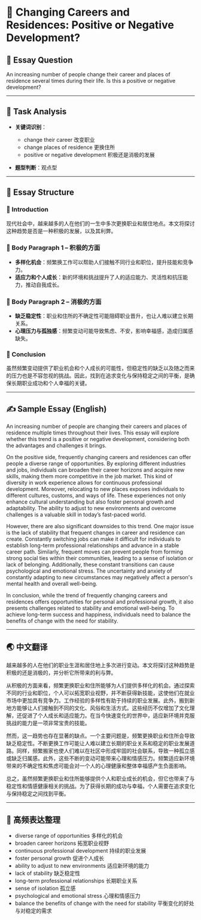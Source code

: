 # 🔄 Changing Careers and Residences: Positive or Negative Development?

## 📌 Essay Question

An increasing number of people change their career and places of residence several times during their life. Is this a positive or negative development?

---

## 🧠 Task Analysis

- **关键词识别**：
  - change their career 改变职业
  - change places of residence 更换住所
  - positive or negative development 积极还是消极的发展

- **题型判断**：观点型

---

## 🧱 Essay Structure

### 🔹 Introduction
现代社会中，越来越多的人在他们的一生中多次更换职业和居住地点。本文将探讨这种趋势是否是一种积极的发展，以及其利弊。

### 🔹 Body Paragraph 1 – 积极的方面
- **多样化机会**：频繁换工作可以帮助人们接触不同行业和职位，提升技能和竞争力。
- **适应力和个人成长**：新的环境和挑战提升了人的适应能力、灵活性和抗压能力，推动自我成长。

### 🔹 Body Paragraph 2 – 消极的方面
- **缺乏稳定性**：职业和住所的不确定性可能阻碍职业晋升，也让人难以建立长期关系。
- **心理压力与孤独感**：频繁变动可能导致焦虑、不安，影响幸福感，造成归属感缺失。

### 🔹 Conclusion
虽然频繁变动提供了职业机会和个人成长的可能性，但稳定性的缺乏以及随之而来的压力也是不容忽视的挑战。因此，找到在追求变化与保持稳定之间的平衡，是确保长期职业成功和个人幸福的关键。

---

## ✍️ Sample Essay (English)

An increasing number of people are changing their careers and places of residence multiple times throughout their lives. This essay will explore whether this trend is a positive or negative development, considering both the advantages and challenges it brings.

On the positive side, frequently changing careers and residences can offer people a diverse range of opportunities. By exploring different industries and jobs, individuals can broaden their career horizons and acquire new skills, making them more competitive in the job market. This kind of diversity in work experience allows for continuous professional development. Moreover, relocating to new places exposes individuals to different cultures, customs, and ways of life. These experiences not only enhance cultural understanding but also foster personal growth and adaptability. The ability to adjust to new environments and overcome challenges is a valuable skill in today’s fast-paced world.

However, there are also significant downsides to this trend. One major issue is the lack of stability that frequent changes in career and residence can create. Constantly switching jobs can make it difficult for individuals to establish long-term professional relationships and advance in a stable career path. Similarly, frequent moves can prevent people from forming strong social ties within their communities, leading to a sense of isolation or lack of belonging. Additionally, these constant transitions can cause psychological and emotional stress. The uncertainty and anxiety of constantly adapting to new circumstances may negatively affect a person's mental health and overall well-being.

In conclusion, while the trend of frequently changing careers and residences offers opportunities for personal and professional growth, it also presents challenges related to stability and emotional well-being. To achieve long-term success and happiness, individuals need to balance the benefits of change with the need for stability.

---

## 🌏 中文翻译

越来越多的人在他们的职业生涯和居住地上多次进行变动。本文将探讨这种趋势是积极的还是消极的，并分析它所带来的利与弊。

从积极的方面来看，频繁更换职业和住所能够为人们提供多样化的机会。通过探索不同的行业和职位，个人可以拓宽职业视野，并不断获得新技能，这使他们在就业市场中更加具有竞争力。工作经验的多样性有助于持续的职业发展。此外，搬到新地方能够让人们接触到不同的文化、风俗和生活方式。这些经历不仅增加了文化理解，还促进了个人成长和适应能力。在当今快速变化的世界中，适应新环境并克服挑战的能力是一项非常宝贵的技能。

然而，这一趋势也存在显著的缺点。一个主要问题是，频繁更换职业和住所会导致缺乏稳定性。不断更换工作可能让人难以建立长期的职业关系和稳定的职业发展道路。同样，频繁搬家也使人们难以在社区中形成牢固的社会联系，导致一种孤立感或缺乏归属感。此外，这些不断的变动可能带来心理和情感压力。频繁适应新环境带来的不确定性和焦虑可能会对一个人的心理健康和整体幸福感产生负面影响。

总之，虽然频繁更换职业和住所能够提供个人和职业成长的机会，但它也带来了与稳定性和情感健康相关的挑战。为了获得长期的成功与幸福，个人需要在追求变化与保持稳定之间找到平衡。

---

## 🧾 高频表达整理

- diverse range of opportunities 多样化的机会  
- broaden career horizons 拓宽职业视野  
- continuous professional development 持续的职业发展  
- foster personal growth 促进个人成长  
- ability to adjust to new environments 适应新环境的能力  
- lack of stability 缺乏稳定性  
- long-term professional relationships 长期职业关系  
- sense of isolation 孤立感  
- psychological and emotional stress 心理和情感压力  
- balance the benefits of change with the need for stability 平衡变化的好处与对稳定的需求  
